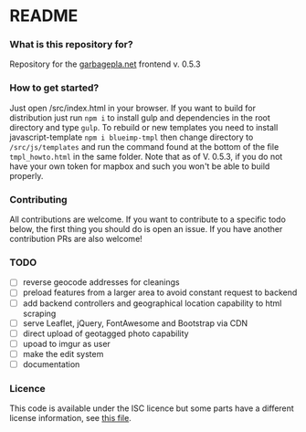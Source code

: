 # README #

### What is this repository for?
Repository for the [garbagepla.net](https://garbagepla.net) frontend v. 0.5.3

### How to get started?
Just open /src/index.html in your browser. If you want to build for distribution just run `npm i` to install gulp and dependencies in the root directory and type `gulp`.
To rebuild or new templates you need to install javascript-template `npm i blueimp-tmpl` then change directory to `/src/js/templates` and run the command found at the bottom of the file `tmpl_howto.html` in the same folder.
Note that as of V. 0.5.3, if you do not have your own token for mapbox and such you won't be able to build properly.

### Contributing
All contributions are welcome. If you want to contribute to a specific todo below, the first thing you should do is open an issue. If you have another contribution PRs are also welcome!

### TODO
- [ ] reverse geocode addresses for cleanings
- [ ] preload features from a larger area to avoid constant request to backend
- [ ] add backend controllers and geographical location capability to html scraping
- [ ] serve Leaflet, jQuery, FontAwesome and Bootstrap via CDN
- [ ] direct upload of geotagged photo capability
- [ ] upoad to imgur as user
- [ ] make the edit system
- [ ] documentation

### Licence
This code is available under the ISC licence but some parts have a different license information, see [this file](https://github.com/garbageplanet/web-ui/blob/dev/license.md).